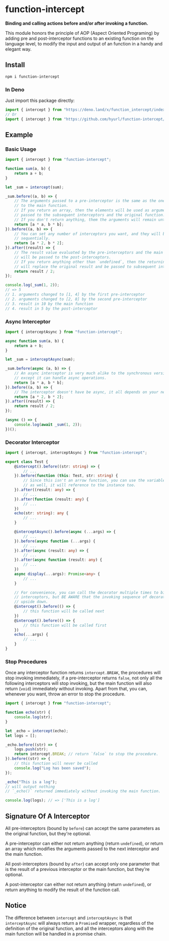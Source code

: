 # function-intercept

**Binding and calling actions before and/or after invoking a function.**

This module honors the principle of AOP (Aspect Oriented Programing) by adding 
pre and post-interceptor functions to an existing function on the language level,
to modify the input and output of an function in a handy and elegant way.

## Install

```sh
npm i function-intercept
```

### In Deno

Just import this package directly:

```ts
import { intercept } from "https://deno.land/x/function_intercept/index.ts";
// Or
import { intercept } from "https://github.com/hyurl/function-intercept/raw/master/index.ts";
```

## Example

### Basic Usage

```javascript
import { intercept } from "function-intercept";

function sum(a, b) {
    return a + b;
}

let _sum = intercept(sum);

_sum.before((a, b) => {
    // The arguments passed to a pre-interceptor is the same as the ones passed
    // to the main function.
    // If you return an array, then the elements will be used as arguments
    // passed to the subsequent interceptors and the original function.
    // If you don't return anything, them the arguments will remain untouched.
    return [a * a, b * b];
}).before((a, b) => {
    // You can set any number of interceptors you want, and they will be called
    // sequentially.
    return [a * 2, b * 2];
}).after((result) => {
    // The result value evaluated by the pre-interceptors and the main function
    // will be passed to the post-interceptors.
    // If you return anything other than `undefined`, then the returning value
    // will replace the original result and be passed to subsequent interceptors.
    return result / 2;
});

console.log(_sum(1, 2));
// => 5
// 1. arguments changed to [1, 4] by the first pre-interceptor
// 2. arguments changed to [2, 8] by the second pre-interceptor
// 3. result in 10 by the main function
// 4. result in 5 by the post-interceptor
```

### Async Interceptor

```javascript
import { interceptAsync } from "function-intercept";

async function sum(a, b) {
    return a + b;
}

let _sum = interceptAsync(sum);

_sum.before(async (a, b) => {
    // An async interceptor is very much alike to the synchronous version, 
    // except it can handle async operations.
    return [a * a, b * b];
}).before((a, b) => {
    // The interceptor doesn't have be async, it all depends on your needs.
    return [a * 2, b * 2];
}).after((result) => {
    return result / 2;
});

(async () => {
    console.log(await _sum(1, 2));
})();
```

### Decorator Interceptor

```typescript
import { intercept, interceptAsync } from "function-intercept";

export class Test {
    @intercept().before((str: string) => {
        // ...
    }).before(function (this: Test, str: string) {
        // Since this isn't an arrow function, you can use the variable `this` 
        // as well, it will reference to the instance too.
    }).after((result: any) => {
        // ...
    }).after(function (result: any) {
        // ...
    })
    echo(str: string): any {
        // ...
    }

    @interceptAsync().before(async (...args) => {
        // ...
    }).before(async function (...args) {
        // ...
    }).after(async (result: any) => {
        // ...
    }).after(async function (result: any) {
        // ...
    })
    async display(...args): Promise<any> {
        // ...
    }

    // For convenience, you can call the decorator multiple times to bind 
    // interceptors, but BE AWARE that the invoking sequence of decorators are 
    // upside down.
    @intercept().before(() => {
        // this function will be called next
    })
    @intercept().before(() => {
        // this function will be called first
    })
    echo(...args) {
        // ...
    }
}
```

### Stop Procedures

Once any interceptor function returns `intercept.BREAK`, the procedures will 
stop invoking immediately, if a pre-interceptor returns `false`, not only
all the following interceptors will stop invoking, but the main function will
also return (`void`) immediately without invoking. Apart from that, you can, 
whenever you want, throw an error to stop the procedure.

```javascript
import { intercept } from "function-intercept";

function echo(str) {
    console.log(str);
}

let _echo = intercept(echo);
let logs = [];

_echo.before((str) => {
    logs.push(str);
    return intercept.BREAK; // return `false` to stop the procedure.
}).before((str) => {
    // this function will never be called
    console.log("Log has been saved");
});

_echo("This is a log");
// will output nothing
// `_echo()` returned immediately without invoking the main function.

console.log(logs); // => ['This is a log']
```

## Signature Of A Interceptor

All pre-interceptors (bound by `before`) can accept the same parameters as the
original function, but they're optional.

A pre-interceptor can either not return anything (return `undefined`), or return
an array which modifies the arguments passed to the next interceptor and the
main function.

All post-interceptors (bound by `after`) can accept only one parameter that is
the result of a previous interceptor or the main function, but they're optional.

A post-interceptor can either not return anything (return `undefined`), or
return anything to modify the result of the function call.

## Notice

The difference between `intercept` and `interceptAsync` is that `interceptAsync`
will always return a `Promise`d wrapper, regardless of the definition of the 
original function, and all the interceptors along with the main function will be
handled in a promise chain.
